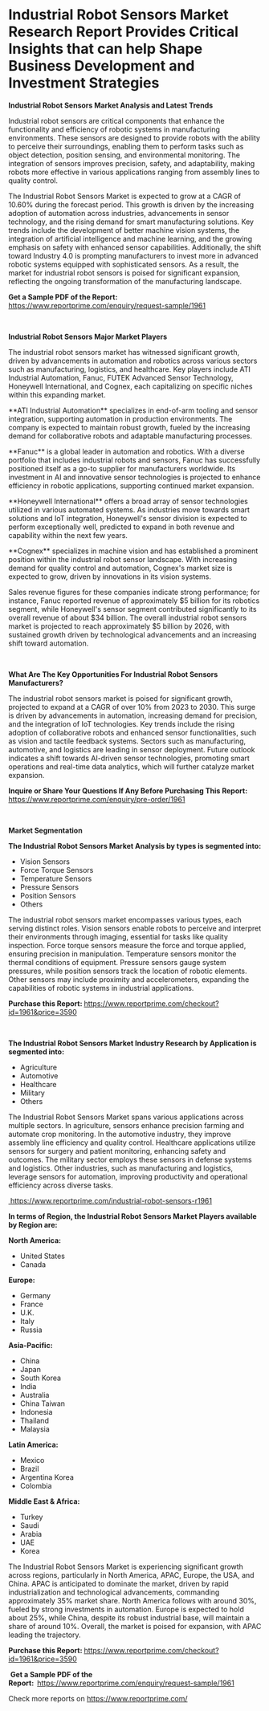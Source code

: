 <p><h1>Industrial Robot Sensors Market Research Report Provides Critical Insights that can help Shape Business Development and Investment Strategies</h1></p><p><strong>Industrial Robot Sensors Market Analysis and Latest Trends</strong></p>
<p><p>Industrial robot sensors are critical components that enhance the functionality and efficiency of robotic systems in manufacturing environments. These sensors are designed to provide robots with the ability to perceive their surroundings, enabling them to perform tasks such as object detection, position sensing, and environmental monitoring. The integration of sensors improves precision, safety, and adaptability, making robots more effective in various applications ranging from assembly lines to quality control.</p><p>The Industrial Robot Sensors Market is expected to grow at a CAGR of 10.60% during the forecast period. This growth is driven by the increasing adoption of automation across industries, advancements in sensor technology, and the rising demand for smart manufacturing solutions. Key trends include the development of better machine vision systems, the integration of artificial intelligence and machine learning, and the growing emphasis on safety with enhanced sensor capabilities. Additionally, the shift toward Industry 4.0 is prompting manufacturers to invest more in advanced robotic systems equipped with sophisticated sensors. As a result, the market for industrial robot sensors is poised for significant expansion, reflecting the ongoing transformation of the manufacturing landscape.</p></p>
<p><strong>Get a Sample PDF of the Report:&nbsp;</strong> <a href="https://www.reportprime.com/enquiry/request-sample/1961?utm_campaign=3525&utm_medium=2&utm_source=Github&utm_content=ia&utm_term=18032025&utm_id=industrial-robot-sensors">https://www.reportprime.com/enquiry/request-sample/1961</a></p>
<p>&nbsp;</p>
<p><strong>Industrial Robot Sensors Major Market Players</strong></p>
<p><p>The industrial robot sensors market has witnessed significant growth, driven by advancements in automation and robotics across various sectors such as manufacturing, logistics, and healthcare. Key players include ATI Industrial Automation, Fanuc, FUTEK Advanced Sensor Technology, Honeywell International, and Cognex, each capitalizing on specific niches within this expanding market.</p><p>**ATI Industrial Automation** specializes in end-of-arm tooling and sensor integration, supporting automation in production environments. The company is expected to maintain robust growth, fueled by the increasing demand for collaborative robots and adaptable manufacturing processes.</p><p>**Fanuc** is a global leader in automation and robotics. With a diverse portfolio that includes industrial robots and sensors, Fanuc has successfully positioned itself as a go-to supplier for manufacturers worldwide. Its investment in AI and innovative sensor technologies is projected to enhance efficiency in robotic applications, supporting continued market expansion.</p><p>**Honeywell International** offers a broad array of sensor technologies utilized in various automated systems. As industries move towards smart solutions and IoT integration, Honeywell's sensor division is expected to perform exceptionally well, predicted to expand in both revenue and capability within the next few years.</p><p>**Cognex** specializes in machine vision and has established a prominent position within the industrial robot sensor landscape. With increasing demand for quality control and automation, Cognex's market size is expected to grow, driven by innovations in its vision systems.</p><p>Sales revenue figures for these companies indicate strong performance; for instance, Fanuc reported revenue of approximately $5 billion for its robotics segment, while Honeywell's sensor segment contributed significantly to its overall revenue of about $34 billion. The overall industrial robot sensors market is projected to reach approximately $5 billion by 2026, with sustained growth driven by technological advancements and an increasing shift toward automation.</p></p>
<p>&nbsp;</p>
<p><strong>What Are The Key Opportunities For Industrial Robot Sensors Manufacturers?</strong></p>
<p><p>The industrial robot sensors market is poised for significant growth, projected to expand at a CAGR of over 10% from 2023 to 2030. This surge is driven by advancements in automation, increasing demand for precision, and the integration of IoT technologies. Key trends include the rising adoption of collaborative robots and enhanced sensor functionalities, such as vision and tactile feedback systems. Sectors such as manufacturing, automotive, and logistics are leading in sensor deployment. Future outlook indicates a shift towards AI-driven sensor technologies, promoting smart operations and real-time data analytics, which will further catalyze market expansion.</p></p>
<p><strong>Inquire or Share Your Questions If Any Before Purchasing This Report:</strong> <a href="https://www.reportprime.com/enquiry/pre-order/1961?utm_campaign=3525&utm_medium=2&utm_source=Github&utm_content=ia&utm_term=18032025&utm_id=industrial-robot-sensors">https://www.reportprime.com/enquiry/pre-order/1961</a></p>
<p>&nbsp;</p>
<p><strong>Market Segmentation</strong></p>
<p><strong>The Industrial Robot Sensors Market Analysis by types is segmented into:</strong></p>
<p><ul><li>Vision Sensors</li><li>Force Torque Sensors</li><li>Temperature Sensors</li><li>Pressure Sensors</li><li>Position Sensors</li><li>Others</li></ul></p>
<p><p>The industrial robot sensors market encompasses various types, each serving distinct roles. Vision sensors enable robots to perceive and interpret their environments through imaging, essential for tasks like quality inspection. Force torque sensors measure the force and torque applied, ensuring precision in manipulation. Temperature sensors monitor the thermal conditions of equipment. Pressure sensors gauge system pressures, while position sensors track the location of robotic elements. Other sensors may include proximity and accelerometers, expanding the capabilities of robotic systems in industrial applications.</p></p>
<p><strong>Purchase this Report:&nbsp;</strong><a href="https://www.reportprime.com/checkout?id=1961&price=3590&utm_campaign=3525&utm_medium=2&utm_source=Github&utm_content=ia&utm_term=18032025&utm_id=industrial-robot-sensors">https://www.reportprime.com/checkout?id=1961&price=3590</a></p>
<p>&nbsp;</p>
<p><strong>The Industrial Robot Sensors Market Industry Research by Application is segmented into:</strong></p>
<p><ul><li>Agriculture</li><li>Automotive</li><li>Healthcare</li><li>Military</li><li>Others</li></ul></p>
<p><p>The Industrial Robot Sensors Market spans various applications across multiple sectors. In agriculture, sensors enhance precision farming and automate crop monitoring. In the automotive industry, they improve assembly line efficiency and quality control. Healthcare applications utilize sensors for surgery and patient monitoring, enhancing safety and outcomes. The military sector employs these sensors in defense systems and logistics. Other industries, such as manufacturing and logistics, leverage sensors for automation, improving productivity and operational efficiency across diverse tasks.</p></p>
<p><a href="https://www.reportprime.com/industrial-robot-sensors-r1961?utm_campaign=3525&utm_medium=2&utm_source=Github&utm_content=ia&utm_term=18032025&utm_id=industrial-robot-sensors">&nbsp;https://www.reportprime.com/industrial-robot-sensors-r1961</a></p>
<p><strong>In terms of Region, the Industrial Robot Sensors Market Players available by Region are:</strong></p>
<p>
    <p> <strong> North America: </strong>
        <ul>
            <li>United States</li>
            <li>Canada</li>
        </ul>
        </p> 
    <p> <strong> Europe: </strong>
        <ul>
            <li>Germany</li>
            <li>France</li>
            <li>U.K.</li>
            <li>Italy</li>
            <li>Russia</li>
        </ul>
        </p> 
    <p> <strong> Asia-Pacific: </strong>
        <ul>
            <li>China</li>
            <li>Japan</li>
            <li>South Korea</li>
            <li>India</li>
            <li>Australia</li>
            <li>China Taiwan</li>
            <li>Indonesia</li>
            <li>Thailand</li>
            <li>Malaysia</li>
        </ul>
        </p> 
    <p> <strong> Latin America: </strong>
        <ul>
            <li>Mexico</li>
            <li>Brazil</li>
            <li>Argentina Korea</li>
            <li>Colombia</li>
        </ul>
        </p> 
    <p> <strong> Middle East & Africa: </strong>
        <ul>
            <li>Turkey</li>
            <li>Saudi</li>
            <li>Arabia</li>
            <li>UAE</li>
            <li>Korea</li>
        </ul>
    </p>
    </p>
<p><p>The Industrial Robot Sensors Market is experiencing significant growth across regions, particularly in North America, APAC, Europe, the USA, and China. APAC is anticipated to dominate the market, driven by rapid industrialization and technological advancements, commanding approximately 35% market share. North America follows with around 30%, fueled by strong investments in automation. Europe is expected to hold about 25%, while China, despite its robust industrial base, will maintain a share of around 10%. Overall, the market is poised for expansion, with APAC leading the trajectory.</p></p>
<p><strong>Purchase this Report: </strong><a href="https://www.reportprime.com/checkout?id=1961&price=3590&utm_campaign=3525&utm_medium=2&utm_source=Github&utm_content=ia&utm_term=18032025&utm_id=industrial-robot-sensors">https://www.reportprime.com/checkout?id=1961&price=3590</a></p>
<p>&nbsp;<strong>Get a Sample PDF of the Report:&nbsp;&nbsp;</strong><a href="https://www.reportprime.com/enquiry/request-sample/1961?utm_campaign=3525&utm_medium=2&utm_source=Github&utm_content=ia&utm_term=18032025&utm_id=industrial-robot-sensors">https://www.reportprime.com/enquiry/request-sample/1961</a></p>
<p><strong></strong></p>
<p>Check more reports on <a href="https://www.reportprime.com/?utm_campaign=3525&utm_medium=2&utm_source=Github&utm_content=ia&utm_term=18032025&utm_id=industrial-robot-sensors">https://www.reportprime.com/</a></p>